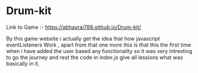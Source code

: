 # Drum-kit
Link to Game :- https://abhayrai788.github.io/Drum-kit/

By this game website i actually get the idea that how javascript eventListeners Work , apart from that one more this is that this the first time when i have added the user based any functionality so it was very intresting to go the journey and rest the code in index.js give all lessions what was basically in it.
